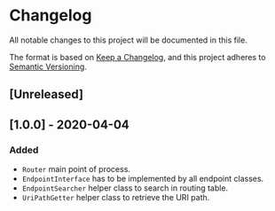 # Changelog
All notable changes to this project will be documented in this file.

The format is based on [Keep a Changelog](https://keepachangelog.com/en/1.0.0/),
and this project adheres to [Semantic Versioning](https://semver.org/spec/v2.0.0.html).

## [Unreleased]

## [1.0.0] - 2020-04-04
### Added
- `Router` main point of process. 
- `EndpointInterface` has to be implemented by all endpoint classes.
- `EndpointSearcher` helper class to search in routing table.
- `UriPathGetter` helper class to retrieve the URI path.
